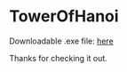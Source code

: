 # TowerOfHanoi
Downloadable .exe file: [here](https://github.com/jsablaon/TowerOfHanoi/releases)

Thanks for checking it out.
